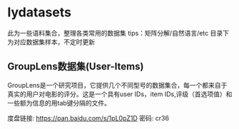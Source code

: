 # lydatasets
此为一些语料集合，整理各类常用的数据集
tips：矩阵分解/自然语言/etc
目录下为对应数据集样本，不定时更新

## GroupLens数据集(User-Items)
GroupLens是一个研究项目，它提供几个不同型号的数据集合，每一个都来自于真实的用户对电影的评分。这是一个具有user IDs，item IDs,评级（首选项值）和一些额为信息的用tab键分隔的文件。 

度盘链接: https://pan.baidu.com/s/1pL0pZ1D 密码: cr36
